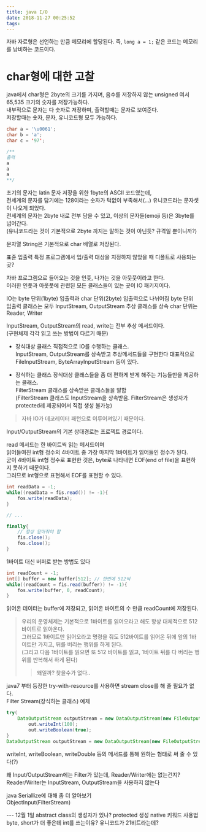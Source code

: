 ```yaml
---
title: java I/O
date: 2018-11-27 00:25:52
tags:
---
```


자바 자료형은 선언하는 만큼 메모리에 할당된다.
즉, `long a = 1;` 같은 코드는 메모리를 낭비하는 코드이다.  

# char형에 대한 고찰
java에서 char형은 2byte의 크기를 가지며, 음수를 저장하지 않는 unsigned 여서 65,535 크기의 숫자를 저장가능하다.  
내부적으로 문자는 다 숫자로 저장하며, 출력할때는 문자로 보여준다.  
저장할때는 숫자, 문자, 유니코드형 모두 가능하다.  

```java
char a = '\u0061';
char b = 'a';
char c = '97';

/**
출력
a
a
a
**/
```

초기의 문자는 latin 문자 저장을 위한 1byte의 ASCII 코드였는데,  
전세계의 문자를 담기에는 128이라는 숫자가 턱없이 부족해서(...) 유니코드라는 문자셋이 나오게 되었다.  
전세계의 문자는 2byte 내로 전부 담을 수 있고, 이상의 문자들(emoji 등)은 3byte를 넘어간다.  
(유니코드라는 것이 기본적으로 2byte 까지는 말하는 것이 아닌듯? 규격일 뿐이니까?)  

문자열 String은 기본적으로 char 배열로 저장된다.  


표쥰 입출력
특정 프로그램에서 입/출력 대상을 지정하지 않았을 때 디폴트로 사용되는 곳?

자바 프로그램으로 들어오는 것을 인풋, 나가는 것을 아웃풋이라고 한다.  
이러한 인풋과 아웃풋에 관련된 모든 클래스들이 있는 곳이 IO 패키지이다.  

IO는 byte 단위(1byte) 입출력과 char 단위(2byte) 입출력으로 나뉘어짐
byte 단위 입출력 클래스는 모두 InputStream, OutputStream 추상 클래스를 상속 
char 단위는 Reader, Writer

InputStream, OutputStream의 read, write는 전부 추상 메서드이다.  
(구현체제 각각 읽고 쓰는 방법이 다르기 때문)

- 장식대상 클래스
직접적으로 IO를 수행하는 클래스.  
InputStream, OutputStream를 상속받고 추상메서드들을 구현한다
대표적으로 FileInputStream, ByteArrayInputStream 등이 있다.  

- 장식하는 클래스
장식대상 클래스들을 좀 더 편하게 받게 해주는 기능들만을 제공하는 클래스.  
FilterStream 클래스를 상속받은 클래스들을 말함  
(FilterStream 클래스도 InputStream을 상속받음. FilterStream은 생성자가 protected레 제공되어서 직접 생성 불가능)

> 자바 IO가 데코레이터 패턴으로 이루어져있기 때문이다.  

Input/OutputStream의 기본 상대경로는 프로젝트 경로이다.  

read 메서드는 한 바이트씩 읽는 메서드이며  
읽어들여진 int형 정수의 4바이트 중 가장 마지막 1바이트가 읽어들인 정수가 된다.  
굳이 4바이트 int형 정수로 표현한 것은, byte로 나타내면 EOF(end of file)을 표현하지 못하기 때문이다.  
그러므로 int형으로 표현해서 EOF를 표현할 수 있다.  
```java
int readData = -1;
while((readData = fis.read()) != -1){
    fos.write(readData);
}

// ...

finally{
    // 항상 닫아줘야 함
    fis.close();
    fos.close();
}
```

1바이트 대신 버퍼로 받는 방법도 있다  
```java
int readCount = -1;
int[] buffer = new buffer[512]; // 한번에 512씩
while((readCount = fis.read(buffer)) != -1){
    fos.write(buffer, 0, readCount);
}
```

읽어온 데이터는 buffer에 저장되고, 읽어온 바이트의 수 만큼 readCount에 저장된다.  

> 우리의 운영체제는 기본적으로 1바이트를 읽어오라고 해도 항상 대체적으로 512 바이트로 읽아온다.  
그러므로 1바이트만 읽어오라고 명령을 줘도 512바이트를 읽어온 뒤에 앞의 1바이트만 가지고, 뒤를 버리는 행위를 하게 된다.  
(그리고 다음 1바이트를 읽으면 또 512 바이트를 읽고, 1바이트 뒤를 다 버리는 행위를 반복해서 하게 된다)
>> 왜일까? 찾을수가 없다..

java7 부터 등장한 try-with-resource를 사용하면 stream close를 해 줄 필요가 없다.  
Filter Stream(장식하는 클래스) 예제  
```java
try(
    DataOutputStream outputStream = new DataOutputStream(new FileOutputStream("test.txt"));){
        out.writeInt(100);
        out.writeBoolean(true);
}
DataOutputStream outputStream = new DataOutputStream(new FileOutputStream("test.txt"));
```
 
writeInt, writeBoolean, writeDouble 등의 메서드를 통해 원하는 형태로 써 줄 수 있다(?)  

왜 Input/OutputStream에는 Filter가 있는데, Reader/Writer에는 없는건지?  
Reader/Writer는 InputStream, OutputStream을 사용하지 않는다

java Seriallize에 대해 좀 더 알아보기  
ObjectInput(FilterStream)  


--- 12월 1일
abstract class의 생성자가 있나?
protected 생성
native 키워드 사용법
byte, short가 더 좋은데 int를 쓰는이유?
유니코드가 21비트라는데?


<!-- more -->
